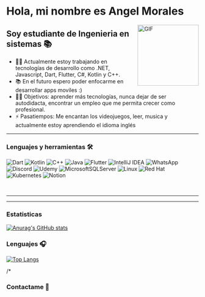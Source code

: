 # Hola, mi nombre es Angel Morales 

<img align="right" alt="GIF" height="160px" src="https://media.giphy.com/media/3o6ggbCzAotIx43ey4/giphy.gif?cid=ecf05e47ggblh636rlms3ce3z35z27inq8wa5xhd3kv9r96l&rid=giphy.gif&ct=g" />

## Soy estudiante de Ingenieria en sistemas 📚

- 👨‍💻 Actualmente estoy trabajando en tecnologías de desarrollo como .NET, Javascript, Dart, Flutter, C#, Kotlin y C++.
- 📚 En el futuro espero poder enfocarme en desarrollar apps moviles :)
- 💪🏼 Objetivos: aprender más tecnologías, nunca dejar de ser autodidacta, encontrar un empleo que me permita crecer como profesional.
- ⚡ Pasatiempos: Me encantan los videojuegos, leer, musica y actualmente estoy aprendiendo el idioma inglés


---

### Lenguajes y herramientas  🛠 
![Dart](https://img.shields.io/badge/dart-%230175C2.svg?style=for-the-badge&logo=dart&logoColor=white)
![Kotlin](https://img.shields.io/badge/kotlin-%230095D5.svg?style=for-the-badge&logo=kotlin&logoColor=white)
![C++](https://img.shields.io/badge/c++-%2300599C.svg?style=for-the-badge&logo=c%2B%2B&logoColor=white)
![Java](https://img.shields.io/badge/java-%23ED8B00.svg?style=for-the-badge&logo=java&logoColor=white)
![Flutter](https://img.shields.io/badge/Flutter-%2302569B.svg?style=for-the-badge&logo=Flutter&logoColor=white)
![IntelliJ IDEA](https://img.shields.io/badge/IntelliJIDEA-000000.svg?style=for-the-badge&logo=intellij-idea&logoColor=white)
![WhatsApp](https://img.shields.io/badge/WhatsApp-25D366?style=for-the-badge&logo=whatsapp&logoColor=white)
![Discord](https://img.shields.io/badge/%3CServer%3E-%237289DA.svg?style=for-the-badge&logo=discord&logoColor=white)
![Udemy](https://img.shields.io/badge/Udemy-A435F0?style=for-the-badge&logo=Udemy&logoColor=white)
![MicrosoftSQLServer](https://img.shields.io/badge/Microsoft%20SQL%20Sever-CC2927?style=for-the-badge&logo=microsoft%20sql%20server&logoColor=white)
![Linux](https://img.shields.io/badge/Linux-FCC624?style=for-the-badge&logo=linux&logoColor=black)
![Red Hat](https://img.shields.io/badge/Red%20Hat-EE0000?style=for-the-badge&logo=redhat&logoColor=white)
![Kubernetes](https://img.shields.io/badge/kubernetes-%23326ce5.svg?style=for-the-badge&logo=kubernetes&logoColor=white)
![Notion](https://img.shields.io/badge/Notion-%23000000.svg?style=for-the-badge&logo=notion&logoColor=white)

<br/>

---


---
### Estatisticas
[![Anurag's GitHub stats](https://github-readme-stats.vercel.app/api?username=maldonadoangel)](https://github.com/anuraghazra/github-readme-stats)



### Lenguajes 🎧

[![Top Langs](https://github-readme-stats.vercel.app/api/top-langs/?username=maldonadoangel&layout=compact)](https://github.com/anuraghazra/github-readme-stats)

/*

### Contactame 📝



<!--
**maldonadoangel/maldonadoangel** is a ✨ _special_ ✨ repository because its `README.md` (this file) appears on your GitHub profile.

Here are some ideas to get you started:

- 🔭 I’m currently working on ...
- 🌱 I’m currently learning ...
- 👯 I’m looking to collaborate on ...
- 🤔 I’m looking for help with ...
- 💬 Ask me about ...
- 📫 How to reach me: ...
- 😄 Pronouns: ...
- ⚡ Fun fact: ...
-->
